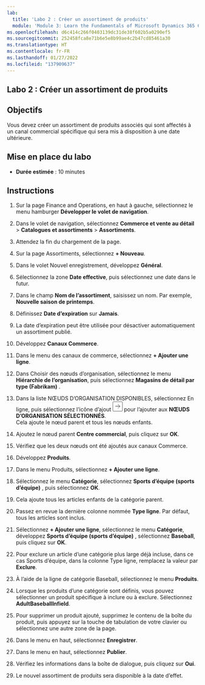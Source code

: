 ```yaml
---
lab:
  title: 'Labo 2 : Créer un assortiment de produits'
  module: 'Module 3: Learn the Fundamentals of Microsoft Dynamics 365 Commerce'
ms.openlocfilehash: d6c414c266f0403139dc31de38f602b5a0290ef5
ms.sourcegitcommit: 252458fca8e71b6e5e8b99ae4c2b47cd85461a30
ms.translationtype: HT
ms.contentlocale: fr-FR
ms.lasthandoff: 01/27/2022
ms.locfileid: "137909637"
---
```

## <a name="lab-2---create-a-product-assortment"></a>Labo 2 : Créer un assortiment de produits

## <a name="objectives"></a>Objectifs

Vous devez créer un assortiment de produits associés qui sont affectés à un canal commercial spécifique qui sera mis à disposition à une date ultérieure.

## <a name="lab-setup"></a>Mise en place du labo

   - **Durée estimée** : 10 minutes

## <a name="instructions"></a>Instructions

1. Sur la page Finance and Operations, en haut à gauche, sélectionnez le menu hamburger **Développer le volet de navigation**.

1. Dans le volet de navigation, sélectionnez **Commerce et vente au détail** > **Catalogues et assortiments** > **Assortiments**.

1. Attendez la fin du chargement de la page.

1. Sur la page Assortiments, sélectionnez **+ Nouveau**.

1. Dans le volet Nouvel enregistrement, développez **Général**.

1. Sélectionnez la zone **Date effective**, puis sélectionnez une date dans le futur.

1. Dans le champ **Nom de l’assortiment**, saisissez un nom. Par exemple, **Nouvelle saison de printemps**.

1. Définissez **Date d’expiration** sur **Jamais**.

1. La date d’expiration peut être utilisée pour désactiver automatiquement un assortiment publié.

1. Développez **Canaux Commerce**.

1. Dans le menu des canaux de commerce, sélectionnez **+ Ajouter une ligne**.

1. Dans Choisir des nœuds d’organisation, sélectionnez le menu **Hiérarchie de l’organisation**, puis sélectionnez **Magasins de détail par type (Fabrikam)** .

1. Dans la liste NŒUDS D’ORGANISATION DISPONIBLES, sélectionnez En ligne, puis sélectionnez l’icône d’ajout ![Icône représentant une flèche pointant vers la droite](./media/d365-fo-add-org-node-icon.png) pour l’ajouter aux **NŒUDS D’ORGANISATION SÉLECTIONNÉS**.  
  Cela ajoute le nœud parent et tous les nœuds enfants.

1. Ajoutez le nœud parent **Centre commercial**, puis cliquez sur **OK**.

1. Vérifiez que les deux nœuds ont été ajoutés aux canaux Commerce.

1. Développez **Produits**.

1. Dans le menu Produits, sélectionnez **+ Ajouter une ligne**.

1. Sélectionnez le menu **Catégorie**, sélectionnez **Sports d’équipe (sports d’équipe)** , puis sélectionnez **OK**.

1. Cela ajoute tous les articles enfants de la catégorie parent.

1. Passez en revue la dernière colonne nommée **Type ligne**. Par défaut, tous les articles sont inclus.

1. Sélectionnez **+ Ajouter une ligne**, sélectionnez le menu **Catégorie**, développez **Sports d’équipe (sports d’équipe)** , sélectionnez **Baseball**, puis cliquez sur **OK**.

1. Pour exclure un article d’une catégorie plus large déjà incluse, dans ce cas Sports d’équipe, dans la colonne Type ligne, remplacez la valeur par **Exclure**.

1. À l’aide de la ligne de catégorie Baseball, sélectionnez le menu **Produits**.

1. Lorsque les produits d’une catégorie sont définis, vous pouvez sélectionner un produit spécifique à inclure ou à exclure. Sélectionnez **AdultBaseballInfield**.

1. Pour supprimer un produit ajouté, supprimez le contenu de la boîte du produit, puis appuyez sur la touche de tabulation de votre clavier ou sélectionnez une autre zone de la page.

1. Dans le menu en haut, sélectionnez **Enregistrer**.

1. Dans le menu en haut, sélectionnez **Publier**.

1. Vérifiez les informations dans la boîte de dialogue, puis cliquez sur **Oui**.

1. Le nouvel assortiment de produits sera disponible à la date d’effet.
